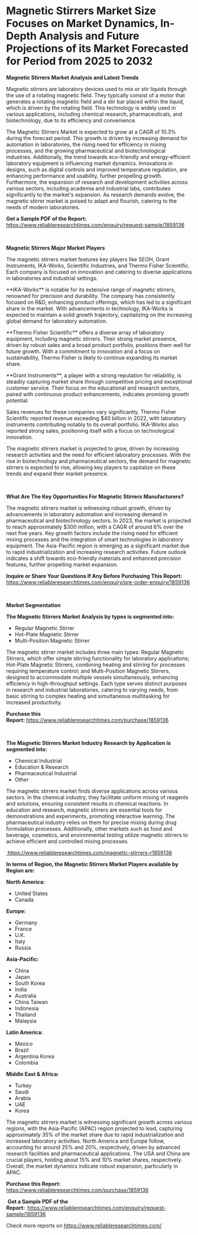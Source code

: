 <p><h1>Magnetic Stirrers Market Size Focuses on Market Dynamics, In-Depth Analysis and Future Projections of its Market Forecasted for Period from 2025 to 2032</h1></p><p><strong>Magnetic Stirrers Market Analysis and Latest Trends</strong></p>
<p><p>Magnetic stirrers are laboratory devices used to mix or stir liquids through the use of a rotating magnetic field. They typically consist of a motor that generates a rotating magnetic field and a stir bar placed within the liquid, which is driven by the rotating field. This technology is widely used in various applications, including chemical research, pharmaceuticals, and biotechnology, due to its efficiency and convenience.</p><p>The Magnetic Stirrers Market is expected to grow at a CAGR of 10.3% during the forecast period. This growth is driven by increasing demand for automation in laboratories, the rising need for efficiency in mixing processes, and the growing pharmaceutical and biotechnological industries. Additionally, the trend towards eco-friendly and energy-efficient laboratory equipment is influencing market dynamics. Innovations in designs, such as digital controls and improved temperature regulation, are enhancing performance and usability, further propelling growth. Furthermore, the expansion of research and development activities across various sectors, including academia and industrial labs, contributes significantly to the market's expansion. As research demands evolve, the magnetic stirrer market is poised to adapt and flourish, catering to the needs of modern laboratories.</p></p>
<p><strong>Get a Sample PDF of the Report:&nbsp;</strong> <a href="https://www.reliableresearchtimes.com/enquiry/request-sample/1859136?utm_campaign=3063&utm_medium=2&utm_source=Github&utm_content=ia&utm_term=08042025&utm_id=magnetic-stirrers">https://www.reliableresearchtimes.com/enquiry/request-sample/1859136</a></p>
<p>&nbsp;</p>
<p><strong>Magnetic Stirrers Major Market Players</strong></p>
<p><p>The magnetic stirrers market features key players like SEOH, Grant Instruments, IKA-Works, Scientific Industries, and Thermo Fisher Scientific. Each company is focused on innovation and catering to diverse applications in laboratories and industrial settings.</p><p>**IKA-Works** is notable for its extensive range of magnetic stirrers, renowned for precision and durability. The company has consistently focused on R&D, enhancing product offerings, which has led to a significant share in the market. With advancements in technology, IKA-Works is expected to maintain a solid growth trajectory, capitalizing on the increasing global demand for laboratory automation.</p><p>**Thermo Fisher Scientific** offers a diverse array of laboratory equipment, including magnetic stirrers. Their strong market presence, driven by robust sales and a broad product portfolio, positions them well for future growth. With a commitment to innovation and a focus on sustainability, Thermo Fisher is likely to continue expanding its market share.</p><p>**Grant Instruments**, a player with a strong reputation for reliability, is steadily capturing market share through competitive pricing and exceptional customer service. Their focus on the educational and research sectors, paired with continuous product enhancements, indicates promising growth potential.</p><p>Sales revenues for these companies vary significantly. Thermo Fisher Scientific reported revenue exceeding $40 billion in 2022, with laboratory instruments contributing notably to its overall portfolio. IKA-Works also reported strong sales, positioning itself with a focus on technological innovation.</p><p>The magnetic stirrers market is projected to grow, driven by increasing research activities and the need for efficient laboratory processes. With the rise in biotechnology and pharmaceutical sectors, the demand for magnetic stirrers is expected to rise, allowing key players to capitalize on these trends and expand their market presence.</p></p>
<p>&nbsp;</p>
<p><strong>What Are The Key Opportunities For Magnetic Stirrers Manufacturers?</strong></p>
<p><p>The magnetic stirrers market is witnessing robust growth, driven by advancements in laboratory automation and increasing demand in pharmaceutical and biotechnology sectors. In 2023, the market is projected to reach approximately $300 million, with a CAGR of around 6% over the next five years. Key growth factors include the rising need for efficient mixing processes and the integration of smart technologies in laboratory equipment. The Asia-Pacific region is emerging as a significant market due to rapid industrialization and increasing research activities. Future outlook indicates a shift towards eco-friendly materials and enhanced precision features, further propelling market expansion.</p></p>
<p><strong>Inquire or Share Your Questions If Any Before Purchasing This Report:</strong> <a href="https://www.reliableresearchtimes.com/enquiry/pre-order-enquiry/1859136?utm_campaign=3063&utm_medium=2&utm_source=Github&utm_content=ia&utm_term=08042025&utm_id=magnetic-stirrers">https://www.reliableresearchtimes.com/enquiry/pre-order-enquiry/1859136</a></p>
<p>&nbsp;</p>
<p><strong>Market Segmentation</strong></p>
<p><strong>The Magnetic Stirrers Market Analysis by types is segmented into:</strong></p>
<p><ul><li>Regular Magnetic Stirrer</li><li>Hot-Plate Magnetic Stirrer</li><li>Multi-Position Magnetic Stirrer</li></ul></p>
<p><p>The magnetic stirrer market includes three main types: Regular Magnetic Stirrers, which offer simple stirring functionality for laboratory applications; Hot-Plate Magnetic Stirrers, combining heating and stirring for processes requiring temperature control; and Multi-Position Magnetic Stirrers, designed to accommodate multiple vessels simultaneously, enhancing efficiency in high-throughput settings. Each type serves distinct purposes in research and industrial laboratories, catering to varying needs, from basic stirring to complex heating and simultaneous multitasking for increased productivity.</p></p>
<p><strong>Purchase this Report:&nbsp;</strong><a href="https://www.reliableresearchtimes.com/purchase/1859136?utm_campaign=3063&utm_medium=2&utm_source=Github&utm_content=ia&utm_term=08042025&utm_id=magnetic-stirrers">https://www.reliableresearchtimes.com/purchase/1859136</a></p>
<p>&nbsp;</p>
<p><strong>The Magnetic Stirrers Market Industry Research by Application is segmented into:</strong></p>
<p><ul><li>Chemical Industrial</li><li>Education & Research</li><li>Pharmaceutical Industrial</li><li>Other</li></ul></p>
<p><p>The magnetic stirrers market finds diverse applications across various sectors. In the chemical industry, they facilitate uniform mixing of reagents and solutions, ensuring consistent results in chemical reactions. In education and research, magnetic stirrers are essential tools for demonstrations and experiments, promoting interactive learning. The pharmaceutical industry relies on them for precise mixing during drug formulation processes. Additionally, other markets such as food and beverage, cosmetics, and environmental testing utilize magnetic stirrers to achieve efficient and controlled mixing processes.</p></p>
<p><a href="https://www.reliableresearchtimes.com/magnetic-stirrers-r1859136?utm_campaign=3063&utm_medium=2&utm_source=Github&utm_content=ia&utm_term=08042025&utm_id=magnetic-stirrers">&nbsp;https://www.reliableresearchtimes.com/magnetic-stirrers-r1859136</a></p>
<p><strong>In terms of Region, the Magnetic Stirrers Market Players available by Region are:</strong></p>
<p>
    <p> <strong> North America: </strong>
        <ul>
            <li>United States</li>
            <li>Canada</li>
        </ul>
        </p> 
    <p> <strong> Europe: </strong>
        <ul>
            <li>Germany</li>
            <li>France</li>
            <li>U.K.</li>
            <li>Italy</li>
            <li>Russia</li>
        </ul>
        </p> 
    <p> <strong> Asia-Pacific: </strong>
        <ul>
            <li>China</li>
            <li>Japan</li>
            <li>South Korea</li>
            <li>India</li>
            <li>Australia</li>
            <li>China Taiwan</li>
            <li>Indonesia</li>
            <li>Thailand</li>
            <li>Malaysia</li>
        </ul>
        </p> 
    <p> <strong> Latin America: </strong>
        <ul>
            <li>Mexico</li>
            <li>Brazil</li>
            <li>Argentina Korea</li>
            <li>Colombia</li>
        </ul>
        </p> 
    <p> <strong> Middle East & Africa: </strong>
        <ul>
            <li>Turkey</li>
            <li>Saudi</li>
            <li>Arabia</li>
            <li>UAE</li>
            <li>Korea</li>
        </ul>
    </p>
    </p>
<p><p>The magnetic stirrers market is witnessing significant growth across various regions, with the Asia-Pacific (APAC) region projected to lead, capturing approximately 35% of the market share due to rapid industrialization and increased laboratory activities. North America and Europe follow, accounting for around 25% and 20%, respectively, driven by advanced research facilities and pharmaceutical applications. The USA and China are crucial players, holding about 15% and 10% market shares, respectively. Overall, the market dynamics indicate robust expansion, particularly in APAC.</p></p>
<p><strong>Purchase this Report: </strong><a href="https://www.reliableresearchtimes.com/purchase/1859136?utm_campaign=3063&utm_medium=2&utm_source=Github&utm_content=ia&utm_term=08042025&utm_id=magnetic-stirrers">https://www.reliableresearchtimes.com/purchase/1859136</a></p>
<p>&nbsp;<strong>Get a Sample PDF of the Report:&nbsp;&nbsp;</strong><a href="https://www.reliableresearchtimes.com/enquiry/request-sample/1859136?utm_campaign=3063&utm_medium=2&utm_source=Github&utm_content=ia&utm_term=08042025&utm_id=magnetic-stirrers">https://www.reliableresearchtimes.com/enquiry/request-sample/1859136</a></p>
<p><strong></strong></p>
<p>Check more reports on <a href="https://www.reliableresearchtimes.com/?utm_campaign=3063&utm_medium=2&utm_source=Github&utm_content=ia&utm_term=08042025&utm_id=magnetic-stirrers">https://www.reliableresearchtimes.com/</a></p>